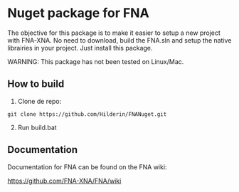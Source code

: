 # Nuget package for FNA
The objective for this package is to make it easier to setup a new project with FNA-XNA.
No need to download, build the FNA.sln and setup the native librairies in your project. Just install this package.

WARNING: This package has not been tested on Linux/Mac.


## How to build
1. Clone de repo: 
```
git clone https://github.com/Hilderin/FNANuget.git
```

2. Run build.bat



## Documentation
Documentation for FNA can be found on the FNA wiki:

https://github.com/FNA-XNA/FNA/wiki